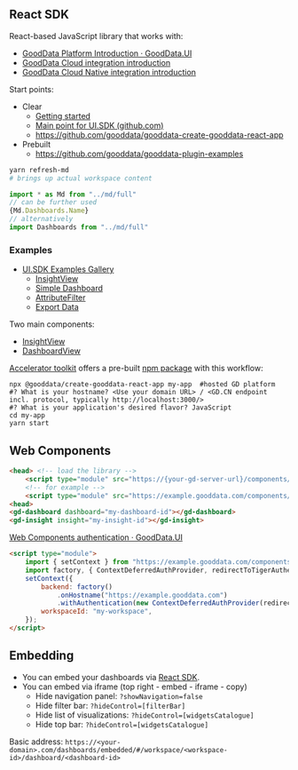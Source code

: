 
## React SDK

React-based JavaScript library that works with:
- [GoodData Platform Introduction · GoodData.UI](https://sdk.gooddata.com/gooddata-ui/docs/platform_intro.html)
- [GoodData Cloud integration introduction](https://sdk.gooddata.com/gooddata-ui/docs/cloud_introduction.html)
- [GoodData Cloud Native integration introduction](https://sdk.gooddata.com/gooddata-ui/docs/cloudnative_introduction.html)

Start points:

- Clear
	- [Getting started](https://sdk.gooddata.com/gooddata-ui/docs/quickstart.html)
	- [Main point for UI.SDK (github.com)](https://github.com/gooddata/gooddata-ui-sdk)
	- https://github.com/gooddata/gooddata-create-gooddata-react-app
- Prebuilt
	- https://github.com/gooddata/gooddata-plugin-examples



```bash
yarn refresh-md
# brings up actual workspace content
```

```javascript
import * as Md from "../md/full"
// can be further used
{Md.Dashboards.Name}
// alternatively
import Dashboards from "../md/full"
```


### Examples

- [UI.SDK Examples Gallery](https://gdui-examples.herokuapp.com/)
	- [InsightView](https://gdui-examples.herokuapp.com/insightView/insightView-by-identifier)
	- [Simple Dashboard](https://gdui-examples.herokuapp.com/dashboard/simple)
	- [AttributeFilter](https://gdui-examples.herokuapp.com/attribute-filter-components/attribute-filter)
	- [Export Data](https://gdui-examples.herokuapp.com/export)


Two main components:
- [InsightView](https://sdk.gooddata.com/gooddata-ui/docs/8.3.0/visualization_component.html)
- [DashboardView](https://sdk.gooddata.com/gooddata-ui/docs/8.3.0/dashboard_view_component.html)

[Accelerator toolkit](https://sdk.gooddata.com/gooddata-ui/docs/create_new_application.html) offers a pre-built [npm package](https://www.npmjs.com/package/@gooddata/create-gooddata-react-app) with this workflow:


```shell
npx @gooddata/create-gooddata-react-app my-app  #hosted GD platform
#? What is your hostname? <Use your domain URL> / <GD.CN endpoint incl. protocol, typically http://localhost:3000/>
#? What is your application's desired flavor? JavaScript
cd my-app
yarn start
```


## Web Components

```html
<head> <!-- load the library -->
	<script type="module" src="https://{your-gd-server-url}/components/{workspace-id}.js?auth=sso"></script>
	<!-- for example -->
	<script type="module" src="https://example.gooddata.com/components/my-workspace.js?auth=sso"></script>
<head>
<gd-dashboard dashboard="my-dashboard-id"></gd-dashboard>
<gd-insight insight="my-insight-id"></gd-insight>
```

[Web Components authentication · GoodData.UI](https://sdk.gooddata.com/gooddata-ui/docs/webcomponents_authentication.html)

```html
<script type="module">
	import { setContext } from "https://example.gooddata.com/components/my-workspace.js"; 
	import factory, { ContextDeferredAuthProvider, redirectToTigerAuthentication } from "https://example.gooddata.com/components/tigerBackend.js"; 
	setContext({ 
		backend: factory() 
			.onHostname("https://example.gooddata.com") 
			.withAuthentication(new ContextDeferredAuthProvider(redirectToTigerAuthentication)), 
		workspaceId: "my-workspace", 
	}); 
</script>
```

## Embedding

- You can embed your dashboards via [React SDK](https://sdk.gooddata.com/gooddata-ui/docs/about_gooddataui.html).
- You can embed via iframe (top right - embed - iframe - copy)
	- Hide navigation panel: `?showNavigation=false`
	- Hide filter bar: `?hideControl=[filterBar]`
	- Hide list of visualizations: `?hideControl=[widgetsCatalogue]`
	- Hide top bar: `?hideControl=[widgetsCatalogue]`

Basic address: `https://<your-domain>.com/dashboards/embedded/#/workspace/<workspace-id>/dashboard/<dashboard-id>`



